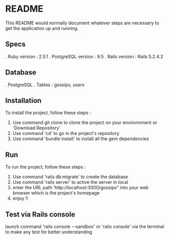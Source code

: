 # README

This README would normally document whatever steps are necessary to get the
application up and running.


## Specs

. Ruby version : 2.5.1
. PostgreSQL version : 9.5
. Rails version : Rails 5.2.4.2

## Database

. PostgreSQL
. Tables : gossips, users

## Installation

To install the project, follow these steps :

1. Use command git clone to clone the project on your environnment or 'Download Repository'
2. Use command 'cd' to go in the project's repository
3. Use command 'bundle install' to install all the gem dependencies

## Run

To run the project, follow these steps :
1. Use command 'rails db:migrate' to create the database
2. Use command 'rails server' to active the server in local
3. enter the URL path 'http://localhost:3000/gossips" into your web browser which is the project's homepage
4. enjoy !!

## Test via Rails console

launch command 'rails console --sandbox' or 'rails console' via the terminal to make any test for better understanding

